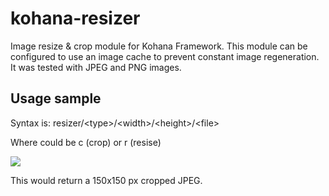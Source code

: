 kohana-resizer
==============

Image resize &amp; crop module for Kohana Framework. This module can be configured to use an image cache to prevent constant image regeneration.
It was tested with JPEG and PNG images.


Usage sample
------------
Syntax is: resizer/&lt;type&gt;/&lt;width&gt;/&lt;height&gt;/&lt;file&gt;

Where <type> could be c (crop) or r (resise)

<img src="<?php echo Kohana::$base_url; ?>resizer/c/150/150/images/sample.jpg" />

This would return a 150x150 px cropped JPEG.

